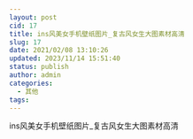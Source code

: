 ```yaml
---
layout: post
cid: 17
title: ins风美女手机壁纸图片_复古风女生大图素材高清
slug: 17
date: 2021/02/08 13:10:26
updated: 2023/11/14 15:51:40
status: publish
author: admin
categories: 
  - 其他
tags: 
---
```



<div alt="潮男心博客 www.cnx0.com">
	<p>
		ins风美女手机壁纸图片_复古风女生大图素材高清
	</p>
	<p align="center">
		<img src="https://p.qqan.com/up/2021-2/16125088806360472.jpg" alt="" border="0" onload="return imgzoom(this,550);" style="cursor:pointer;" onclick="javascript:window.open(this.src);" />
	</p>
	<p align="center">
		<img src="https://p.qqan.com/up/2021-2/16125088805238767.jpg" alt="" border="0" onload="return imgzoom(this,550);" style="cursor:pointer;" onclick="javascript:window.open(this.src);" />
	</p>
	<p align="center">
		<img src="https://p.qqan.com/up/2021-2/16125088812566343.jpg" alt="" border="0" onload="return imgzoom(this,550);" style="cursor:pointer;" onclick="javascript:window.open(this.src);" />
	</p>
	<p align="center">
		<img src="https://p.qqan.com/up/2021-2/16125088816492307.jpg" alt="" border="0" onload="return imgzoom(this,550);" style="cursor:pointer;" onclick="javascript:window.open(this.src);" />
	</p>
	<p align="center">
		<img src="https://p.qqan.com/up/2021-2/16125088812419538.jpg" alt="" border="0" onload="return imgzoom(this,550);" style="cursor:pointer;" onclick="javascript:window.open(this.src);" />
	</p>
	<p align="center">
		<img src="https://p.qqan.com/up/2021-2/16125088818788450.jpg" alt="" border="0" onload="return imgzoom(this,550);" style="cursor:pointer;" onclick="javascript:window.open(this.src);" />
	</p>
	<p align="center">
		<img src="https://p.qqan.com/up/2021-2/16125088813567609.jpg" alt="" border="0" onload="return imgzoom(this,550);" style="cursor:pointer;" onclick="javascript:window.open(this.src);" />
	</p>
	<p align="center">
		<img src="https://p.qqan.com/up/2021-2/16125088816172331.jpg" alt="" border="0" onload="return imgzoom(this,550);" style="cursor:pointer;" onclick="javascript:window.open(this.src);" />
	</p>
	<p align="center">
		<img src="https://p.qqan.com/up/2021-2/16125088813928922.jpg" alt="" border="0" onload="return imgzoom(this,550);" style="cursor:pointer;" onclick="javascript:window.open(this.src);" />
	</p>
</div>